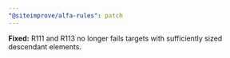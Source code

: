```yaml
---
"@siteimprove/alfa-rules": patch
---
```


**Fixed:** R111 and R113 no longer fails targets with sufficiently sized descendant elements.
